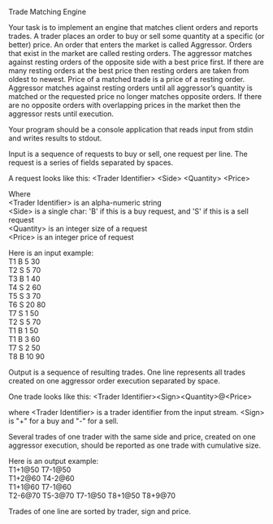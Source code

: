 Trade Matching Engine
 
Your task is to implement an engine that matches client orders and reports trades.
A trader places an order to buy or sell some quantity at a specific (or better) price. An order that enters the market is called Aggressor. Orders that exist in the market are called resting orders. The aggressor matches against resting orders of the opposite side with a best price first. If there are many resting orders at the best price then resting orders are taken from oldest to newest. Price of a matched trade is a price of a resting order. Aggressor matches against resting orders until all aggressor’s quantity is matched or the requested price no longer matches opposite orders. If there are no opposite orders with overlapping prices in the market then the aggressor rests until execution.
 
Your program should be a console application that reads input from stdin and writes results to stdout.
 
Input is a sequence of requests to buy or sell, one request per line. The request is a series of fields separated by spaces.

A request looks like this:
\<Trader Identifier\> \<Side\> \<Quantity\> \<Price\>
 
Where \
\<Trader Identifier\> is an alpha-numeric string \
\<Side\> is a single char: 'B' if this is a buy request, and 'S' if this is a sell request \
\<Quantity\> is an integer size of a request \
\<Price\> is an integer price of request
 
Here is an input example: \
T1 B 5 30 \
T2 S 5 70 \
T3 B 1 40 \
T4 S 2 60 \
T5 S 3 70 \
T6 S 20 80 \
T7 S 1 50 \
T2 S 5 70 \
T1 B 1 50 \
T1 B 3 60 \
T7 S 2 50 \
T8 B 10 90
 
Output is a sequence of resulting trades. One line represents all trades created on one aggressor order execution separated by space.
 
One trade looks like this:
\<Trader Identifier\>\<Sign\>\<Quantity\>@\<Price\>

where
\<Trader Identifier\> is a trader identifier from the input stream.
\<Sign\> is "+" for a buy and "-" for a sell.

Several trades of one trader with the same side and price, created on one aggressor execution, should be reported as one trade with cumulative size.

Here is an output example: \
T1+1@50 T7-1@50 \
T1+2@60 T4-2@60 \
T1+1@60 T7-1@60 \
T2-6@70 T5-3@70 T7-1@50 T8+1@50 T8+9@70
 
Trades of one line are sorted by trader, sign and price.
